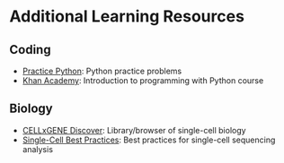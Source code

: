 # Additional Learning Resources
## Coding
* [Practice Python](https://www.practicepython.org/): Python practice problems
* [Khan Academy](https://alison.com/course/introduction-to-programming-with-python): Introduction to programming with Python course

## Biology
* [CELLxGENE Discover](https://cellxgene.cziscience.com/): Library/browser of single-cell biology
* [Single-Cell Best Practices](https://www.sc-best-practices.org/preamble.html): Best practices for single-cell sequencing analysis
